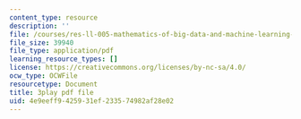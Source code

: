 ```yaml
---
content_type: resource
description: ''
file: /courses/res-ll-005-mathematics-of-big-data-and-machine-learning-january-iap-2020/4e9eeff9425931ef233574982af28e02_moJ7TQb5Fuk.pdf
file_size: 39940
file_type: application/pdf
learning_resource_types: []
license: https://creativecommons.org/licenses/by-nc-sa/4.0/
ocw_type: OCWFile
resourcetype: Document
title: 3play pdf file
uid: 4e9eeff9-4259-31ef-2335-74982af28e02
---
```

